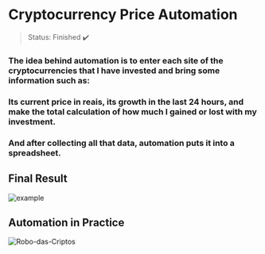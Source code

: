 # Cryptocurrency Price Automation

> Status: Finished ✔️

### The idea behind automation is to enter each site of the cryptocurrencies that I have invested and bring some information such as:
### Its current price in reais, its growth in the last 24 hours, and make the total calculation of how much I gained or lost with my investment. 
### And after collecting all that data, automation puts it into a spreadsheet.

## Final Result
![example](https://user-images.githubusercontent.com/84943777/147495110-51421ed0-210e-4b6e-a6fc-65a7d82c1773.PNG)

## Automation in Practice
![Robo-das-Criptos](https://user-images.githubusercontent.com/84943777/147494757-b52f8210-247b-4e9e-8244-4a45f0f8a4c9.gif)
